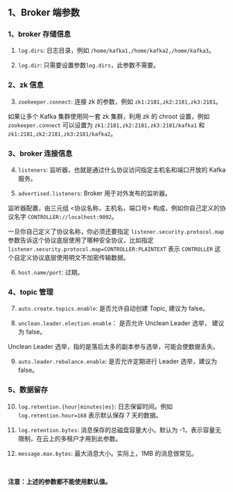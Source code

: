 # 

## 1、Broker 端参数

### 1、broker 存储信息

1. `log.dirs`: 日志目录，例如 `/home/kafka1,/home/kafka2,/home/kafka3`。

2. `log.dir`: 只需要设置参数`log.dirs`，此参数不需要。

### 2、zk 信息

3. `zookeeper.connect`: 连接 zk 的参数，例如 `zk1:2181,zk2:2181,zk3:2181`。

如果让多个 Kafka 集群使用同一套 zk 集群，利用 zk 的 chroot 设置，例如 `zookeeper.connect` 可以设置为 `zk1:2181,zk2:2181,zk3:2181/kafka1` 和 `zk1:2181,zk2:2181,zk3:2181/kafka2`。

### 3、broker 连接信息

4. `listeners`: 监听器，也就是通过什么协议访问指定主机名和端口开放的 Kafka 服务。

5. `advertised.listeners`: Broker 用于对外发布的监听器。

监听器配置，由三元组 <协议名称，主机名，端口号> 构成，例如你自己定义的协议名字 `CONTROLLER://localhost:9092`。

一旦你自己定义了协议名称，你必须还要指定 `listener.security.protocol.map` 参数告诉这个协议底层使用了哪种安全协议，比如指定 `listener.security.protocol.map=CONTROLLER:PLAINTEXT` 表示 `CONTROLLER` 这个自定义协议底层使用明文不加密传输数据。

6. `host.name/port`: 过期。

### 4、topic 管理

7. `auto.create.topics.enable`: 是否允许自动创建 Topic, 建议为 false。

8. `unclean.leader.election.enable`： 是否允许 Unclean Leader 选举， 建议为 false。

Unclean Leader 选举，指的是落后太多的副本参与选举，可能会使数据丢失。

9. `auto.leader.rebalance.enable`: 是否允许定期进行 Leader 选举，建议为 false。

### 5、数据留存

10. `log.retention.{hour|minutes|ms}`: 日志保留时间。例如 `log.retention.hour=168` 表示默认保存 7 天的数据。

11. `log.retention.bytes`: 消息保存的总磁盘容量大小。默认为 -1，表示容量无限制，在云上的多租户才用到此参数。

12. `message.max.bytes`: 最大消息大小。实际上，1MB 的消息很常见。

<br/>

**注意：上述的参数都不能使用默认值。**

